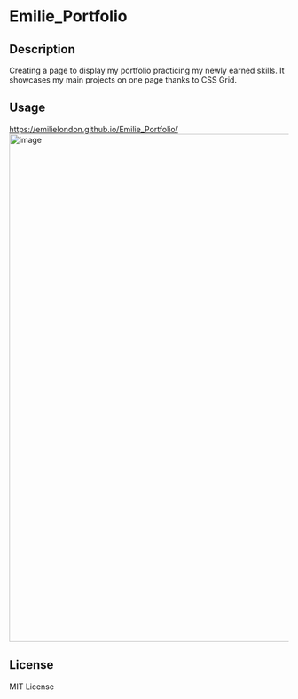 # Emilie_Portfolio

## Description

Creating a page to display my portfolio practicing my newly earned skills.
It showcases my main projects on one page thanks to CSS Grid.

## Usage

https://emilielondon.github.io/Emilie_Portfolio/
<img width="915" alt="image" src="https://user-images.githubusercontent.com/91503119/206226224-3c4f7804-5210-493f-9de7-95819c1a06f0.png">




## License

MIT License
